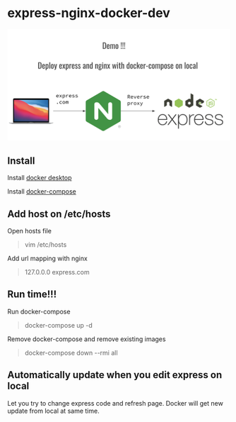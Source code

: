 # express-nginx-docker-dev
![Run express + nginx reverproxy + docker on development environment](image.png?raw=true)

## Install
Install [docker desktop](https://www.docker.com/get-started)

Install [docker-compose](https://docs.docker.com/compose/install/)

## Add host on /etc/hosts
Open hosts file
> vim /etc/hosts

Add url mapping with nginx
> 127.0.0.0 express.com

## Run time!!!
Run docker-compose
> docker-compose up -d

Remove docker-compose and remove existing images
> docker-compose down --rmi all


## Automatically update when you edit express on local
Let you try to change express code and refresh page. Docker will get new update from local at same time. 
